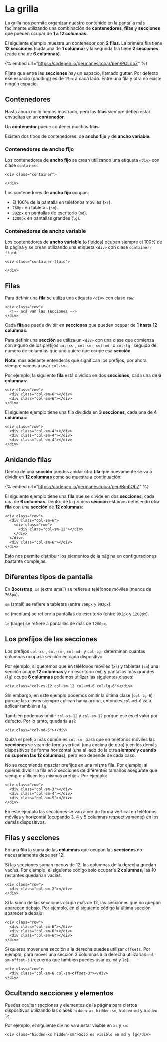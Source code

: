 # La grilla

La grilla nos permite organizar nuestro contenido en la pantalla más facilmente utilizando una combinación de **contenedores**, **filas** y **secciones** que pueden ocupar de **1 a 12 columnas**.

El siguiente ejemplo muestra un contenedor con **2 filas**. La primera fila tiene **12 secciones** \(cada una de **1 columna**\) y la segunda fila tiene **2 secciones** \(cada una de **6 columnas**\).

{% embed url="https://codepen.io/germanescobar/pen/POLdbZ" %}

Fíjate que entre las **secciones** hay un espacio, llamado gutter. Por defecto ese espacio \(padding\) es de `15px` a cada lado. Entre una fila y otra no existe ningún espacio.

## Contenedores

Hasta ahora no lo hemos mostrado, pero las **filas** siempre deben estar envueltas en un **contenedor**.

Un **contenedor** puede contener muchas **filas**.

Existen dos tipos de contenedores: de **ancho fijo** y de **ancho variable**.

### Contenedores de ancho fijo

Los contenedores de **ancho fijo** se crean utilizando una etiqueta `<div>` con clase `container`:

```markup
<div class="container">

</div>
```

Los contenedores de **ancho fijo** ocupan:

* El 100% de la pantalla en teléfonos móviles \(`xs`\).
* `768px` en tabletas \(`sm`\).
* `992px` en pantallas de escritorio \(`md`\).
* `1200px` en pantallas grandes \(`lg`\).

### Contenedores de ancho variable

Los contenedores de **ancho variable** \(o fluidos\) ocupan siempre el 100% de la página y se crean utilizando una etiqueta `<div>` con clase `container-fluid`:

```markup
<div class="container-fluid">

</div>
```

## Filas

Para definir una **fila** se utiliza una etiqueta `<div>` con clase `row`:

```markup
<div class="row">
  <!-- acá van las secciones -->
</div>
```

Cada **fila** se puede dividir en **secciones** que pueden ocupar de **1 hasta 12 columnas**.

Para definir una **sección** se utiliza un `<div>` con una clase que comienza con alguno de los prefijos `col-xs-`, `col-sm-`, `col-md-` o `col-lg-` seguido del número de columnas que uno quiere que ocupe esa **sección**.

**Nota:** más adelante entenderás qué significan los prefijos, por ahora siempre vamos a usar `col-sm-`.

Por ejemplo, la siguiente **fila** está dividida en dos **secciones**, cada una de **6 columnas**:

```markup
<div class="row">
  <div class="col-sm-6"></div>
  <div class="col-sm-6"></div>
</div>
```

El siguiente ejemplo tiene una fila dividida en **3 secciones**, cada una de **4 columnas**:

```markup
<div class="row">
  <div class="col-sm-4"></div>
  <div class="col-sm-4"></div>
  <div class="col-sm-4"></div>
</div>
```

## Anidando filas

Dentro de una **sección** puedes anidar otra **fila** que nuevamente se va a dividir en **12 columnas** como se muestra a continuación:

{% embed url="https://codepen.io/germanescobar/pen/BmbObZ" %}

El siguiente ejemplo tiene una **fila** que se divide en dos **secciones**, cada una de **6 columnas**. Dentro de la primera **sección** estamos definiendo otra **fila** con una **sección** de **12 columnas**:

```markup
<div class="row">
  <div class="col-sm-6">
    <div class="row">
      <div class="col-sm-12"></div>
    </div>
  </div>
  <div class="col-sm-6"></div>
</div>
```

Esto nos permite distribuir los elementos de la página en configuraciones bastante complejas.

## Diferentes tipos de pantalla

En **Bootstrap**, `xs` \(extra small\) se refiere a teléfonos móviles \(menos de `768px`\).

`sm` \(small\) se refiere a tabletas \(entre `768px` y `992px`\).

`md` \(medium\) se refiere a pantallas de escritorio \(entre `992px` y `1200px`\).

`lg` \(large\) se refiere a pantallas de más de `1200px`.

## Los prefijos de las secciones

Los prefijos `col-xs-`, `col-sm-`, `col-md-` y `col-lg-` determinan cuántas columnas ocupa la sección en cada dispositivo.

Por ejemplo, si queremos que en teléfonos móviles \(`xs`\) y tabletas \(`sm`\) una sección ocupe **12 columnas** y en escritorio \(`md`\) y pantallas más grandes \(`lg`\) ocupe **6 columnas** podemos utilizar las siguientes clases:

```markup
<div class="col-xs-12 col-sm-12 col-md-6 col-lg-6"></div>
```

Sin embargo, en este ejemplo podemos omitir la última clase \(`col-lg-6`\) porque las clases siempre aplican hacia arriba, entonces `col-md-6` va a aplicar también a `lg`.

También podemos omitir `col-xs-12` y `col-sm-12` porque ese es el valor por defecto. Por lo tanto, quedaría así:

```markup
<div class="col-md-6"></div>
```

Quizá el prefijo más común es `col-sm-` para que en teléfonos móviles las **secciones** se vean de forma vertical \(una encima de otra\) y en los demás dispositivos de forma horizontal \(una al lado de la otra **siempre y cuando no superen las 12 columnas**\), pero eso depende de cada caso.

No se recomienda mezclar prefijos en una misma fila. Por ejemplo, si quieres dividir la fila en 3 secciones de diferentes tamaños asegúrate que siempre utilicen los mismos prefijos. Por ejemplo:

```markup
<div class="row">
  <div class="col-sm-3"></div>
  <div class="col-sm-4"></div>
  <div class="col-sm-5"></div>
</div>
```

En este ejemplo las secciones se van a ver de forma vertical en teléfonos móviles y horizontal \(ocupando 3, 4 y 5 columnas respectivamente\) en los demás dispositivos.

## Filas y secciones

En una **fila** la suma de las **columnas** que ocupan las **secciones** no necesariamente debe ser 12.

Si las secciones suman menos de 12, las columnas de la derecha quedan vacías. Por ejemplo, el siguiente código solo ocuparía **2 columnas**, las 10 restantes quedarían vacías.

```markup
<div class="row">
  <div class="col-sm-2"></div>
</div>
```

Si la suma de las secciones ocupa más de 12, las secciones que no quepan aparecen debajo. Por ejemplo, en el siguiente código la última sección aparecería debajo:

```markup
<div class="row">
  <div class="col-sm-6"></div>
  <div class="col-sm-6"></div>
  <div class="col-sm-6"></div>
</div>
```

Si quieres mover una sección a la derecha puedes utilizar `offsets`. Por ejemplo, para mover una sección 3 columnas a la derecha utilizarías `col-sm-offset-3` \(recuerda que también puedes usar `xs`, `md` y `lg`\):

```markup
<div class="row">
  <div class="col-sm-6 col-sm-offset-3"></div>
</div>
```

## Ocultando secciones y elementos

Puedes ocultar secciones y elementos de la página para ciertos dispositivos utilizando las clases `hidden-xs`, `hidden-sm`, `hidden-md` y `hidden-lg`.

Por ejemplo, el siguiente div no va a estar visible en `xs` y `sm`:

```markup
<div class="hidden-xs hidden-sm">Solo es visible en md y lg</div>
```
